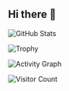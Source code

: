 ## Hi there 👋

![GitHub Stats](https://github-readme-stats.vercel.app/api?username=cuikeyao&show_icons=true&theme=dark)

![Trophy](https://github-profile-trophy.vercel.app/?username=cuikeyao)

![Activity Graph](https://activity-graph.herokuapp.com/graph?username=cuikeyao&theme=dracula)



![Visitor Count](https://profile-counter.glitch.me/cuikeyao/count.svg)








